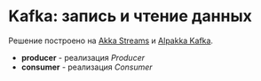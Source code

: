 # Kafka: запись и чтение данных

Решение построено на [Akka Streams](https://doc.akka.io/docs/akka/current/stream/index.html) и [Alpakka Kafka](https://doc.akka.io/docs/alpakka-kafka/current/index.html).

* **producer** - реализация *Producer*
* **consumer** - реализация *Consumer*
